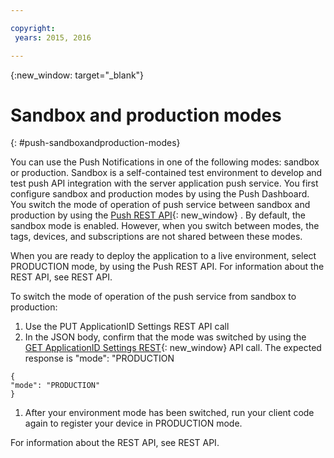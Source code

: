 ```yaml
---

copyright:
 years: 2015, 2016

---
```


{:new_window: target="_blank"}
# Sandbox and production modes

{: #push-sandboxandproduction-modes}

You can use the Push Notifications in one of the following modes: sandbox or production. Sandbox is a self-contained test environment to develop and test push API integration with the server application push service. You first configure sandbox and production modes by using the Push Dashboard. You switch the mode of operation of push service between sandbox and production by using the [Push REST API](https://mobile.{DomainName}/imfpushrestapidocs/){: new_window} . By default, the sandbox mode is enabled. However, when you switch between modes, the tags, devices, and subscriptions are not shared between these modes.


When you are ready to deploy the application to a live environment, select PRODUCTION mode, by using the Push REST API. For information about the REST API, see REST API.

To switch the mode of operation of the push service from sandbox to production:

1. Use the PUT ApplicationID Settings REST API call
2. In the JSON body, confirm that the mode was switched by using the [GET ApplicationID Settings REST](https://mobile.{DomainName}/imfpushrestapidocs/){: new_window} API call. The expected response is "mode": "PRODUCTION
 
 ```
 { 
 "mode": "PRODUCTION"
 }
 ```
1. After your environment mode has been switched, run your client code again to register your device in PRODUCTION mode.

For information about the REST API, see REST API.